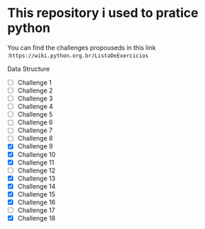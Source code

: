 # This repository i used to pratice python

You can find the challenges propouseds in this link :```https://wiki.python.org.br/ListaDeExercicios``` 

Data Structure
- [ ] Challenge 1
- [ ] Challenge 2
- [ ] Challenge 3
- [ ] Challenge 4
- [ ] Challenge 5
- [ ] Challenge 6
- [ ] Challenge 7
- [ ] Challenge 8
- [x] Challenge 9
- [x] Challenge 10
- [x] Challenge 11
- [ ] Challenge 12
- [x] Challenge 13
- [x] Challenge 14
- [x] Challenge 15
- [x] Challenge 16
- [ ] Challenge 17    
- [x] Challenge 18